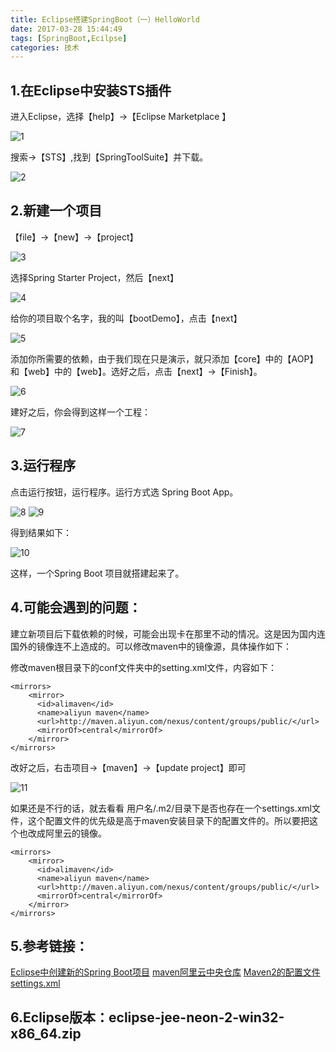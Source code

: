 ```yaml
---
title: Eclipse搭建SpringBoot（一）HelloWorld
date: 2017-03-28 15:44:49
tags: [SpringBoot,Ecilpse]
categories: 技术
---
```


## 1.在Eclipse中安装STS插件

进入Eclipse，选择【help】→【Eclipse Marketplace 】

![1](https://raw.githubusercontent.com/JackSmithThu/MarkdownPhotos/master/201705040001.png)

搜索→【STS】,找到【SpringToolSuite】并下载。

![2](https://raw.githubusercontent.com/JackSmithThu/MarkdownPhotos/master/201705040002.png)

## 2.新建一个项目

【file】->【new】->【project】

![3](https://raw.githubusercontent.com/JackSmithThu/MarkdownPhotos/master/201705040003.png)

选择Spring Starter Project，然后【next】

![4](https://raw.githubusercontent.com/JackSmithThu/MarkdownPhotos/master/201705040004.png)

给你的项目取个名字，我的叫【bootDemo】，点击【next】

![5](https://raw.githubusercontent.com/JackSmithThu/MarkdownPhotos/master/201705040005.png)

添加你所需要的依赖，由于我们现在只是演示，就只添加【core】中的【AOP】和【web】中的【web】。选好之后，点击【next】->【Finish】。

![6](https://raw.githubusercontent.com/JackSmithThu/MarkdownPhotos/master/201705040006.png)

建好之后，你会得到这样一个工程：

![7](https://raw.githubusercontent.com/JackSmithThu/MarkdownPhotos/master/201705040007.png)

## 3.运行程序

点击运行按钮，运行程序。运行方式选 Spring Boot App。

![8](https://raw.githubusercontent.com/JackSmithThu/MarkdownPhotos/master/201705040008.png)
![9](https://raw.githubusercontent.com/JackSmithThu/MarkdownPhotos/master/201705040009.png)

得到结果如下：

![10](https://raw.githubusercontent.com/JackSmithThu/MarkdownPhotos/master/201705040010.png)

这样，一个Spring Boot 项目就搭建起来了。

## 4.可能会遇到的问题：

建立新项目后下载依赖的时候，可能会出现卡在那里不动的情况。这是因为国内连国外的镜像连不上造成的。可以修改maven中的镜像源，具体操作如下：

修改maven根目录下的conf文件夹中的setting.xml文件，内容如下：

``` 
<mirrors>
    <mirror>
      <id>alimaven</id>
      <name>aliyun maven</name>
      <url>http://maven.aliyun.com/nexus/content/groups/public/</url>
      <mirrorOf>central</mirrorOf>        
    </mirror>
</mirrors>
```
改好之后，右击项目→【maven】→【update project】即可

![11](https://raw.githubusercontent.com/JackSmithThu/MarkdownPhotos/master/201705041001.png)

如果还是不行的话，就去看看 用户名/.m2/目录下是否也存在一个settings.xml文件，这个配置文件的优先级是高于maven安装目录下的配置文件的。所以要把这个也改成阿里云的镜像。

```
<mirrors>
    <mirror>
      <id>alimaven</id>
      <name>aliyun maven</name>
      <url>http://maven.aliyun.com/nexus/content/groups/public/</url>
      <mirrorOf>central</mirrorOf>        
    </mirror>
</mirrors>
```

## 5.参考链接：

[Eclipse中创建新的Spring Boot项目](http://blog.csdn.net/clementad/article/details/51334064)
[maven阿里云中央仓库](http://blog.csdn.net/u010717403/article/details/52188496)
[Maven2的配置文件settings.xml](http://www.cnblogs.com/yakov/archive/2011/11/26/maven2_settings.html)

## 6.Eclipse版本：eclipse-jee-neon-2-win32-x86_64.zip







